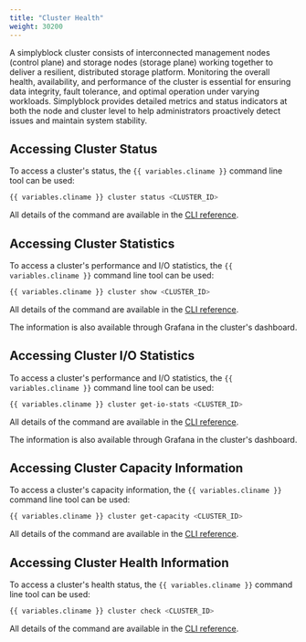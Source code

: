 ```yaml
---
title: "Cluster Health"
weight: 30200
---
```


A simplyblock cluster consists of interconnected management nodes (control plane) and storage nodes (storage plane)
working together to deliver a resilient, distributed storage platform. Monitoring the overall health, availability, and
performance of the cluster is essential for ensuring data integrity, fault tolerance, and optimal operation under
varying workloads. Simplyblock provides detailed metrics and status indicators at both the node and cluster level to
help administrators proactively detect issues and maintain system stability.

## Accessing Cluster Status

To access a cluster's status, the `{{ variables.cliname }}` command line tool can be used:

```bash title="Accessing the status of a cluster"
{{ variables.cliname }} cluster status <CLUSTER_ID>
```

All details of the command are available in the
[CLI reference](../../reference/cli/cluster.md#shows-a-clusters-status).

## Accessing Cluster Statistics 

To access a cluster's performance and I/O statistics, the `{{ variables.cliname }}` command line tool can be used:

```bash title="Accessing the statistics of a cluster"
{{ variables.cliname }} cluster show <CLUSTER_ID>
```

All details of the command are available in the
[CLI reference](../../reference/cli/cluster.md#shows-a-clusters-statistics).

The information is also available through Grafana in the cluster's dashboard.

## Accessing Cluster I/O Statistics 

To access a cluster's performance and I/O statistics, the `{{ variables.cliname }}` command line tool can be used:

```bash title="Accessing the I/O statistics of a cluster"
{{ variables.cliname }} cluster get-io-stats <CLUSTER_ID>
```

All details of the command are available in the
[CLI reference](../../reference/cli/cluster.md#gets-a-clusters-io-statistics).

The information is also available through Grafana in the cluster's dashboard.

## Accessing Cluster Capacity Information

To access a cluster's capacity information, the `{{ variables.cliname }}` command line tool can be used:

```bash title="Accessing the capcity information of a cluster"
{{ variables.cliname }} cluster get-capacity <CLUSTER_ID>
```

All details of the command are available in the
[CLI reference](../../reference/cli/cluster.md#gets-a-clusters-capacity).

## Accessing Cluster Health Information

To access a cluster's health status, the `{{ variables.cliname }}` command line tool can be used:

```bash title="Accessing the health status of a cluster"
{{ variables.cliname }} cluster check <CLUSTER_ID>
```

All details of the command are available in the
[CLI reference](../../reference/cli/cluster.md#checks-a-clusters-health).
